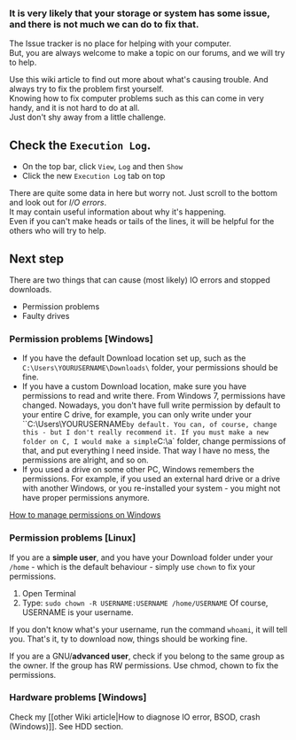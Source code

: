 ### It is very likely that your storage or system has some issue, and there is not much we can do to fix that.

The Issue tracker is no place for helping with your computer.  
But, you are always welcome to make a topic on our forums, and we will try to help.

Use this wiki article to find out more about what's causing trouble.
And always try to fix the problem first yourself.  
Knowing how to fix computer problems such as this can come in very handy, and it is not hard to do at all.  
Just don't shy away from a little challenge. 

## Check the  `Execution Log`.
* On the top bar, click `View`, `Log` and then `Show`
* Click the new `Execution Log` tab on top

There are quite some data in here but worry not. Just scroll to the bottom and look out for _I/O errors_.  
It may contain useful information about why it's happening.  
Even if you can't make heads or tails of the lines, it will be helpful for the others who will try to help.

## Next step
There are two things that can cause (most likely) IO errors and stopped downloads.
* Permission problems
* Faulty drives

### Permission problems [Windows]

* If you have the default Download location set up, such as the `C:\Users\YOURUSERNAME\Downloads\` folder, your permissions should be fine. 
* If you have a custom Download location, make sure you have permissions to read and write there. From Windows 7, permissions have changed. Nowadays, you don't have full write permission by default to your entire C drive, for example, you can only write under your ``C:\Users\YOURUSERNAME` by default. You can, of course, change this - but I don't really recommend it. If you must make a new folder on C, I would make a simple `C:\a` folder, change permissions of that, and put everything I need inside. That way I have no mess, the permissions are alright, and so on.
* If you used a drive on some other PC, Windows remembers the permissions. For example, if you used an external hard drive or a drive with another Windows, or you re-installed your system - you might not have proper permissions anymore.

[How to manage permissions on Windows](https://technet.microsoft.com/en-us/library/cc754344(v=ws.11).aspx)

### Permission problems [Linux]

If you are a **simple user**, and you have your Download folder under your `/home` - which is the default behaviour - simply use `chown` to fix your permissions.

1. Open Terminal
2. Type: `sudo chown -R USERNAME:USERNAME /home/USERNAME`
Of course, USERNAME is your username. 

If you don't know what's your username, run the command `whoami`, it will tell you.
That's it, ty to download now, things should be working fine.

If you are a GNU/**advanced user**, check if you belong to the same group as the owner. If the group has RW permissions. Use chmod, chown to fix the permissions. 

### Hardware problems [Windows]

Check my [[other Wiki article|How to diagnose IO error, BSOD, crash (Windows)]]. See HDD section.
